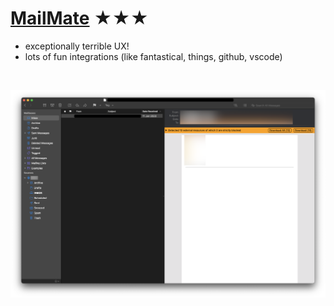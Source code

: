 # [MailMate](https://freron.com) ★★★


- exceptionally terrible UX!
- lots of fun integrations (like fantastical, things, github, vscode)



<br>

![Screenshot](mailmate.png)
